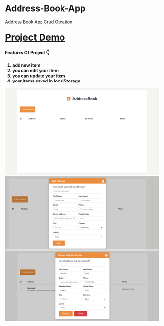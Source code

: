 # Address-Book-App
Address Book App 
Crud Opration

<h3><a style="font-size:30px; font-weight:bold ;" href="https://abanoubkerols.github.io/Address-Book-App/"> Project Demo </a><h3>

<h4>Features Of Project 👇<h4>


<ol>
<li>add new item </li>
<li>you can edit your item </li>
<li>you can update your item </li>
<li> your items saved in localStorage </li>


</ol>

<img src="./screencapture-127-0-0-1-5501-2023-03-25-09_02_15.png">

<img src="./screencapture-127-0-0-1-5501-2023-03-25-09_02_48.png">

<img src="./screencapture-127-0-0-1-5501-2023-03-25-09_06_53.png">